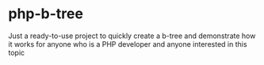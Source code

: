 # php-b-tree
Just a ready-to-use project to quickly create a b-tree and demonstrate how it works for anyone who is a PHP developer and anyone interested in this topic
